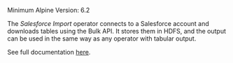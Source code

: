 Minimum Alpine Version: 6.2

The *Salesforce Import* operator connects to a Salesforce account and downloads tables using the Bulk API. It stores them in HDFS, and the output can be used in the same way as any operator with tabular output.

See full documentation [here](https://alpine.atlassian.net/wiki/display/LABS/Salesforce+Import).

